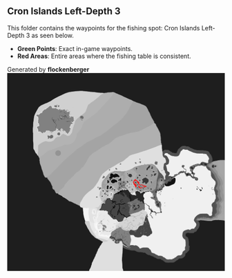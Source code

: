 ## Cron Islands Left-Depth 3
This folder contains the waypoints for the fishing spot: Cron Islands Left-Depth 3 as seen below.

- **Green Points**: Exact in-game waypoints.
- **Red Areas**: Entire areas where the fishing table is consistent.

Generated by **flockenberger**
![Cron Islands Left-Depth 3](./Preview.png?raw=true "Cron Islands Left-Depth 3")